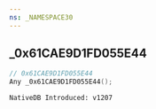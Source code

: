 ```yaml
---
ns: _NAMESPACE30
---
```

## _0x61CAE9D1FD055E44

```c
// 0x61CAE9D1FD055E44
Any _0x61CAE9D1FD055E44();
```

```
NativeDB Introduced: v1207
```

